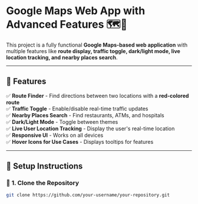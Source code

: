 # **Google Maps Web App with Advanced Features** 🗺️🚀  

This project is a fully functional **Google Maps-based web application** with multiple features like **route display, traffic toggle, dark/light mode, live location tracking, and nearby places search**.  

---

## 🌟 **Features**  
✅ **Route Finder** - Find directions between two locations with a **red-colored route**  
✅ **Traffic Toggle** - Enable/disable real-time traffic updates  
✅ **Nearby Places Search** - Find restaurants, ATMs, and hospitals  
✅ **Dark/Light Mode** - Toggle between themes  
✅ **Live User Location Tracking** - Display the user's real-time location  
✅ **Responsive UI** - Works on all devices  
✅ **Hover Icons for Use Cases** - Displays tooltips for features  

---

## 🔧 **Setup Instructions**  

### 📌 **1. Clone the Repository**  
```bash
git clone https://github.com/your-username/your-repository.git
